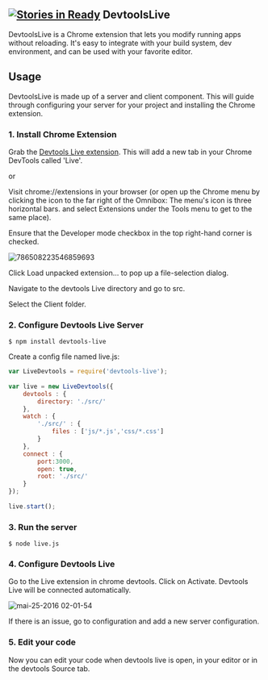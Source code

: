 [![Stories in Ready](https://badge.waffle.io/StudioLabs/devtools-live.png?label=ready&title=Ready)](https://waffle.io/StudioLabs/devtools-live)
DevtoolsLive
---

DevtoolsLive is a Chrome extension that lets you modify running apps without reloading. It's easy to integrate with your build system, dev environment, and can be used with your favorite editor. 


## Usage

DevtoolsLive is made up of a server and client component. This will guide through configuring your server for your project and installing the Chrome extension.



### 1. Install Chrome Extension

Grab the [Devtools Live extension](https://chrome.google.com/webstore/detail/devtools-live/mibfmhaegkllojggdbddpfdimhmbhkcn?hl). This will add a new tab in your Chrome DevTools called 'Live'.

or 

Visit chrome://extensions in your browser (or open up the Chrome menu by clicking the icon to the far right of the Omnibox:  The menu's icon is three horizontal bars. and select Extensions under the Tools menu to get to the same place).

Ensure that the Developer mode checkbox in the top right-hand corner is checked.

![786508223546859693](https://cloud.githubusercontent.com/assets/231490/15523493/120b291c-221b-11e6-9a84-3fa41d0690a9.png)

Click Load unpacked extension… to pop up a file-selection dialog.

Navigate to the devtools Live directory  and go to src.

Select the Client folder.


### 2. Configure Devtools Live Server

```
$ npm install devtools-live
```

Create a config file named live.js:

```js
var LiveDevtools = require('devtools-live');
 
var live = new LiveDevtools({
	devtools : {
		directory: './src/'
	},
	watch : {
		'./src/' : {
			files : ['js/*.js','css/*.css']
		}
	},
	connect : {
		port:3000,
		open: true,
		root: './src/'
	}
});
 
live.start();
```

### 3. Run the server

```
$ node live.js
```

### 4. Configure Devtools Live

Go to the Live extension in  chrome devtools. Click on Activate.
Devtools Live will be connected automatically.

![mai-25-2016 02-01-54](https://cloud.githubusercontent.com/assets/231490/15523725/b73c534c-221c-11e6-9a2c-3e147f8af492.gif)

If there is an issue, go to configuration and add a new  server configuration.



### 5. Edit your code 

Now you can edit your code when devtools live is open, in your editor or in the devtools Source tab.







